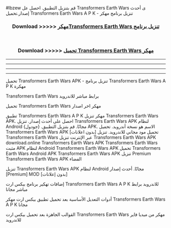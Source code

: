 #lbzew قم بتنزيل التطبيق. احصل عل Transformers Earth Wars  ى أحدث إصدار.تحميل Transformers Earth Wars  A P K - تنزيل برنامج مهكر



<div align="center">
<h3>Download >>>>> <a href="https://ar-sites.web.app/?ar= Transformers Earth Wars ">مهكرTransformers Earth Wars  تنزيل برنامج</a></h3><br>

<h3>Download >>>>> <a href="https://ar-sites.web.app/?ar= Transformers Earth Wars ">تحميل Transformers Earth Wars  مهكر</a></h3>
</div>


----------------------------------------------------------

----------------------------------------------------------

----------------------------------------------------------

----------------------------------------------------------


تحميل Transformers Earth Wars  APK - تنزيل برنامج Transformers Earth Wars  A P K مهكرة

Transformers Earth Wars  برابط مباشر للاندرويد

تحميل Transformers Earth Wars  مهكر اخر اصدار

تطبيق Transformers Earth Wars  A P K مهكر
تنزيل Transformers Earth Wars  APK. احصل على أحدث إصدار.
تنزيل Transformers Earth Wars  APK لنظام Android مجانًا.
قم بتنزيل التطبيق. {جودول} APK. الاسم هو نسخة أندرويد.
تحميل Transformers Earth Wars  APK [بدون اعلانات]
تحميل مود مجاني للاندرويد.
تنزيل Transformers Earth Wars  عبر الإنترنت
تنزيل Transformers Earth Wars  APK
download.online Transformers Earth Wars  APK
Transformers Earth Wars  مثبت APK لنظام Android
Transformers Earth Wars  APK
تحميل Transformers Earth Wars  Android APK
Transformers Earth Wars  APK تنزيل Premium
Transformers Earth Wars  APK الفضاء

تنزيل Transformers Earth Wars  APK لنظام Android مجانًا. أحدث إصدار [Premium] MOD [بدون إعلانات]

إضافات تهكير برنامج بيكس ارت Transformers Earth Wars  A P K للاندرويد برابط مباشر مجانا

أدوات التعديل الأساسية بعد تحميل تطبيق بيكس ارت مهكر Transformers Earth Wars  A P K مجانا

القوالب الجاهزة بعد تحميل بيكس ارت Transformers Earth Wars  مهكر من ميديا فاير للاندرويد



